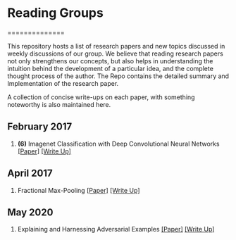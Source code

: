 # Reading Groups
==============

This repository hosts a list of research papers and new topics discussed in weekly discussions of our group. We believe that reading 
research papers not only strengthens our concepts, but also helps in understanding the intuition behind the 
development of a particular idea, and the complete thought process of the author. The Repo contains the detailed summary and Implementation of the research paper.

A collection of concise write-ups on each paper, with something noteworthy is also maintained here.

## February 2017

1. **(6)** Imagenet Classification with Deep Convolutional Neural Networks 
    [[Paper]](http://www.cs.cmu.edu/~epxing/Class/10715-14f/reading/imagenet.pdf) 
    [[Write Up]](Feb17/imagenet-classification-with-deep-convolutional-neural-networks.md)
## April 2017

1. Fractional Max-Pooling
    [[Paper]](https://arxiv.org/pdf/1412.6071.pdf)
    [[Write Up]](April17/fractional-max-Pooling-paper-Summary.md)
## May 2020
 
1. Explaining and Harnessing Adversarial Examples
[[Paper]](https://arxiv.org/abs/1412.6572)
[[Write Up]](May2020/Summary.pdf)